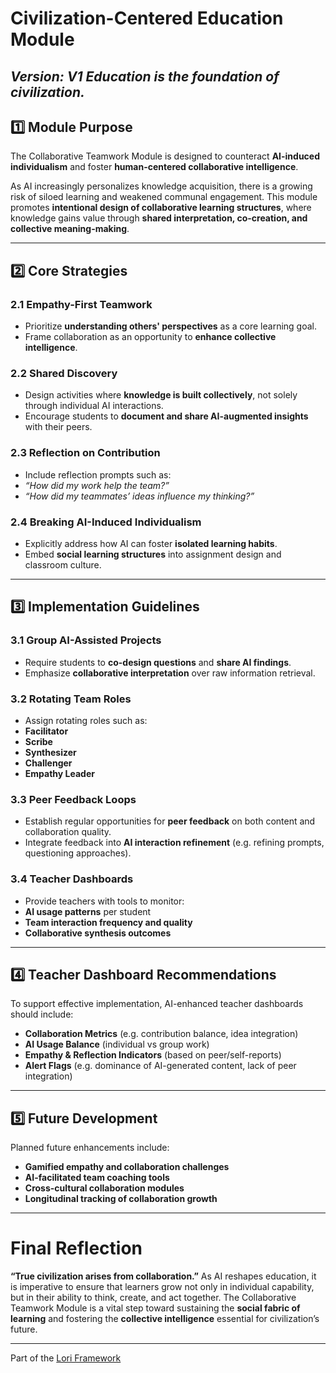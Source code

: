 # Civilization-Centered Education Module
*Version: V1*
*Education is the foundation of civilization.*
---

## 1️⃣ Module Purpose

The Collaborative Teamwork Module is designed to counteract **AI-induced individualism** and foster **human-centered collaborative intelligence**.

As AI increasingly personalizes knowledge acquisition, there is a growing risk of siloed learning and weakened communal engagement. This module promotes **intentional design of collaborative learning structures**, where knowledge gains value through **shared interpretation, co-creation, and collective meaning-making**.

---

## 2️⃣ Core Strategies

### 2.1 Empathy-First Teamwork
- Prioritize **understanding others' perspectives** as a core learning goal.
- Frame collaboration as an opportunity to **enhance collective intelligence**.

### 2.2 Shared Discovery
- Design activities where **knowledge is built collectively**, not solely through individual AI interactions.
- Encourage students to **document and share AI-augmented insights** with their peers.

### 2.3 Reflection on Contribution
- Include reflection prompts such as:
- *“How did my work help the team?”*
- *“How did my teammates’ ideas influence my thinking?”*

### 2.4 Breaking AI-Induced Individualism
- Explicitly address how AI can foster **isolated learning habits**.
- Embed **social learning structures** into assignment design and classroom culture.

---

## 3️⃣ Implementation Guidelines

### 3.1 Group AI-Assisted Projects
- Require students to **co-design questions** and **share AI findings**.
- Emphasize **collaborative interpretation** over raw information retrieval.

### 3.2 Rotating Team Roles
- Assign rotating roles such as:
- **Facilitator**
- **Scribe**
- **Synthesizer**
- **Challenger**
- **Empathy Leader**

### 3.3 Peer Feedback Loops
- Establish regular opportunities for **peer feedback** on both content and collaboration quality.
- Integrate feedback into **AI interaction refinement** (e.g. refining prompts, questioning approaches).

### 3.4 Teacher Dashboards
- Provide teachers with tools to monitor:
- **AI usage patterns** per student
- **Team interaction frequency and quality**
- **Collaborative synthesis outcomes**

---

## 4️⃣ Teacher Dashboard Recommendations

To support effective implementation, AI-enhanced teacher dashboards should include:

- **Collaboration Metrics** (e.g. contribution balance, idea integration)
- **AI Usage Balance** (individual vs group work)
- **Empathy & Reflection Indicators** (based on peer/self-reports)
- **Alert Flags** (e.g. dominance of AI-generated content, lack of peer integration)

---

## 5️⃣ Future Development

Planned future enhancements include:

- **Gamified empathy and collaboration challenges**
- **AI-facilitated team coaching tools**
- **Cross-cultural collaboration modules**
- **Longitudinal tracking of collaboration growth**

---

# Final Reflection

**“True civilization arises from collaboration.”**
As AI reshapes education, it is imperative to ensure that learners grow not only in individual capability, but in their ability to think, create, and act together.
The Collaborative Teamwork Module is a vital step toward sustaining the **social fabric of learning** and fostering the **collective intelligence** essential for civilization’s future.

---

Part of the [Lori Framework](https://frameworklori.github.io/lori-framework-site)
